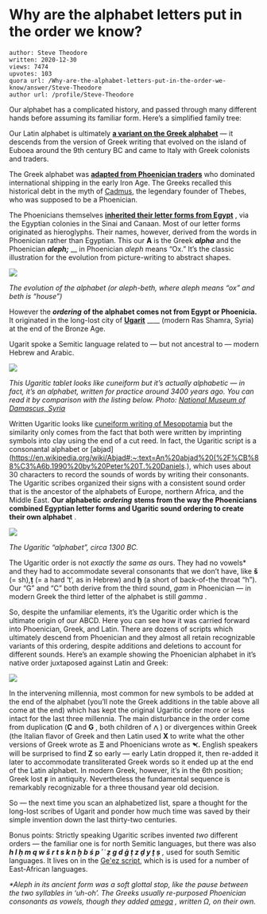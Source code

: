 # Why are the alphabet letters put in the order we know?

	author: Steve Theodore
	written: 2020-12-30
	views: 7474
	upvotes: 103
	quora url: /Why-are-the-alphabet-letters-put-in-the-order-we-know/answer/Steve-Theodore
	author url: /profile/Steve-Theodore


Our alphabet has a complicated history, and passed through many different hands before assuming its familiar form. Here’s a simplified family tree:

Our Latin alphabet is ultimately __[a variant on the Greek alphabet](https://www.quora.com/Who-created-the-Koine-Greek-Writing-Why-was-it-written-more-like-Hieroglyphics-and-Demotic-than-its-mainland-Greece-dialectic-writing-Why-were-most-ancient-mainland-Greeks-not-able-to-read-Koine/answer/Steve-Theodore)__ — it descends from the version of Greek writing that evolved on the island of Euboea around the 9th century BC and came to Italy with Greek colonists and traders.

The Greek alphabet was __[adapted from Phoenician traders](https://www.brown.edu/Departments/Joukowsky_Institute/courses/greekpast/4739.html#:~:text=The%20Phoenician%20alphabet%20consists%20of,their%20alphabet%20more%20phonetically%20correct.)__  who dominated international shipping in the early Iron Age. The Greeks recalled this historical debt in the myth of [Cadmus](https://en.wikipedia.org/wiki/Cadmus), the legendary founder of Thebes, who was supposed to be a Phoenician.

The Phoenicians themselves __[inherited their letter forms from Egypt](https://omniglot.com/writing/protosinaitc.htm)__ , via the Egyptian colonies in the Sinai and Canaan. Most of our letter forms originated as hieroglyphs. Their names, however, derived from the words in Phoenician rather than Egyptian. This our __A__  is the Greek ___alpha___ and the Phoenician ___aleph;___ __ in Phoenician _aleph_ means “Ox.” It’s the classic illustration for the evolution from picture-writing to abstract shapes.

![](https://qph.fs.quoracdn.net/main-qimg-972309652e221d67204d0d96f9085cd8)

_The evolution of the alphabet (or aleph-beth, where aleph means “ox” and beth is “house”)_ 

However the ___ordering___ __of the alphabet comes not from Egypt or Phoenicia.__  It originated in the long-lost city of __[Ugarit](https://en.wikipedia.org/wiki/Ugarit)__ ____ (modern Ras Shamra, Syria) at the end of the Bronze Age.

Ugarit spoke a Semitic language related to — but not ancestral to — modern Hebrew and Arabic.

![](https://qph.fs.quoracdn.net/main-qimg-92d787ad41aa831eea7ba0e1e1e4b68c)

_This Ugaritic tablet looks like cuneiform but it’s actually alphabetic — in fact, it’s an alphabet, written for practice around 3400 years ago. You can read it by comparison with the listing below. Photo:_ _[National Museum of Damascus, Syria](http://www.unesco.org/culture/museum-for-dialogue/item/en/94/alphabet-of-ugarit)_ 

Written Ugaritic looks like [cuneiform writing of Mesopotamia](https://www.quora.com/Is-cuneiform-an-alphabet/answer/Steve-Theodore) but the similarity only comes from the fact that both were written by imprinting symbols into clay using the end of a cut reed. In fact, the Ugaritic script is a consonantal alphabet or [abjad](https://en.wikipedia.org/wiki/Abjad#:~:text=An%20abjad%20(%2F%CB%88%C3%A6b,1990%20by%20Peter%20T.%20Daniels.), which uses about 30 characters to record the sounds of words by writing their consonants. The Ugaritic scribes organized their signs with a consistent sound order that is the ancestor of the alphabets of Europe, northern Africa, and the Middle East. __Our alphabetic__ ___ordering___ __stems from the way the Phoenicians combined Egyptian letter forms and Ugaritic sound ordering to create their own alphabet__ .

![](https://qph.fs.quoracdn.net/main-qimg-9d889c88215aae28c048cccf39737eaa)

_The Ugaritic “alphabet”, circa 1300 BC._ 

The Ugaritic order is not _exactly the same as_ ours. They had no vowels* and they had to accommodate several consonants that we don’t have, like __š__  (= sh),__ṭ__  (= a hard ‘t’, as in Hebrew) and __ḫ__ (a short of back-of-the throat “h”). Our “G” and “C” both derive from the third sound, _gam_ in Phoenician — in modern Greek the third letter of the alphabet is still _gamma_ .

So, despite the unfamiliar elements, it’s the Ugaritic order which is the ultimate origin of our ABCD. Here you can see how it was carried forward into Phoenician, Greek, and Latin. There are dozens of scripts which ultimately descend from Phoenician and they almost all retain recognizable variants of this ordering, despite additions and deletions to account for different sounds. Here’s an example showing the Phoenician alphabet in it’s native order juxtaposed against Latin and Greek:

![](https://qph.fs.quoracdn.net/main-qimg-f0db9f90721c29ad8534991e7feb0e28)

In the intervening millennia, most common for new symbols to be added at the end of the alphabet (you’ll note the Greek additions in the table above all come at the end) which has kept the original Ugaritic order more or less intact for the last three millennia. The main disturbance in the order come from duplication (__C__  and __G__ , both children of __𐤂__ ) or divergences within Greek (the Italian flavor of Greek and then Latin used __X__  to write what the other versions of Greek wrote as __Ξ__ and Phoenicians wrote as __𐤎.__ English speakers will be surprised to find __Z__ so early — early Latin dropped it, then re-added it later to accommodate transliterated Greek words so it ended up at the end of the Latin alphabet. In modern Greek, however, it’s in the 6th position; Greek lost __ϝ__  in antiquity. Nevertheless the fundamental sequence is remarkably recognizable for a three thousand year old decision.

So — the next time you scan an alphabetized list, spare a thought for the long-lost scribes of Ugarit and ponder how much time was saved by their simple invention down the last thirty-two centuries.



Bonus points: Strictly speaking Ugaritic scribes invented _two_ different orders — the familiar one is for north Semitic languages, but there was also ___h l	ḥ	m	q	w	š	r	t	s	k	n	ḫ	b	ś	p	ʾ	ʿ	ẓ	g	d	ġ	ṭ	z	ḏ	y	ṯ	ṣ___ _,_ used for south Semitic languages. It lives on in the [Geʽez script](https://en.wikipedia.org/wiki/Ge%CA%BDez_script), which is is used for a number of East-African languages.



_*Aleph in its ancient form was a soft glottal stop, like the pause between the two syllables in ‘uh-oh’. The Greeks usually re-purposed Phoenician consonants as vowels, though they added_ _[omega](https://en.wikipedia.org/wiki/Omega)_ _, written Ω, on their own._ 

